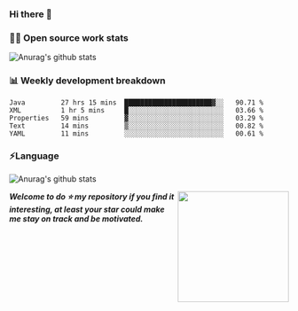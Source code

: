 

### Hi there 👋
### 👨‍💻 Open source work stats
![Anurag's github stats](https://github-readme-stats.vercel.app/api?username=wyndem&show_icons=true&theme=radical)

### 📊 Weekly development breakdown
<!--START_SECTION:waka-->
```text
Java         27 hrs 15 mins  ██████████████████████▓░░   90.71 % 
XML          1 hr 5 mins     █░░░░░░░░░░░░░░░░░░░░░░░░   03.66 % 
Properties   59 mins         ▓░░░░░░░░░░░░░░░░░░░░░░░░   03.29 % 
Text         14 mins         ▒░░░░░░░░░░░░░░░░░░░░░░░░   00.82 % 
YAML         11 mins         ░░░░░░░░░░░░░░░░░░░░░░░░░   00.61 % 
```
<!--END_SECTION:waka-->


### ⚡Language
![Anurag's github stats](https://github-readme-stats.vercel.app/api/top-langs/?username=wyndem&layout=compact&hide_border=true&langs_count=10)



<img align='right' src='https://octodex.github.com/images/hula_loop_octodex03.gif' width='200"'>


***Welcome to do ⭐ my repository if you find it interesting, at least your star could make me stay on track and be motivated.***







<!--
**wyndem/wyndem** is a ✨ _special_ ✨ repository because its `README.md` (this file) appears on your GitHub profile.

Here are some ideas to get you started:

- 🔭 I’m currently working on ...
- 🌱 I’m currently learning ...
- 👯 I’m looking to collaborate on ...
- 🤔 I’m looking for help with ...
- 💬 Ask me about ...
- 📫 How to reach me: ...
- 😄 Pronouns: ...
- ⚡ Fun fact: ...
-->
